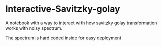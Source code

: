 # Interactive-Savitzky-golay
A notebook with a way to interact with how savitzky golay transformation works with noisy spectrum.

The spectrum is hard coded inside for easy deployment
